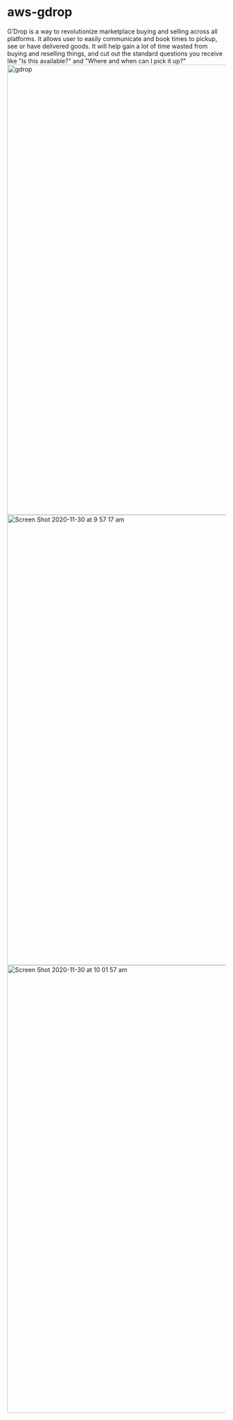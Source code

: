 # aws-gdrop
G’Drop is a way to revolutionize marketplace buying and selling across all platforms. It allows user to easily communicate and book times to pickup, see or have delivered goods. It will help gain a lot of time wasted from buying and reselling things, and cut out the standard questions you receive like "Is this available?" and "Where and when can I pick it up?"
<img width="1036" alt="gdrop" src="https://user-images.githubusercontent.com/60879777/100556042-7a95a000-32f3-11eb-9998-c4a9fce9ceef.png">
<img width="1036" alt="Screen Shot 2020-11-30 at 9 57 17 am" src="https://user-images.githubusercontent.com/60879777/100556069-a0bb4000-32f3-11eb-932a-f5fcf69c207b.png">
<img width="1030" alt="Screen Shot 2020-11-30 at 10 01 57 am" src="https://user-images.githubusercontent.com/60879777/100556047-7f5a5400-32f3-11eb-9126-18cda8ecafd2.png">

